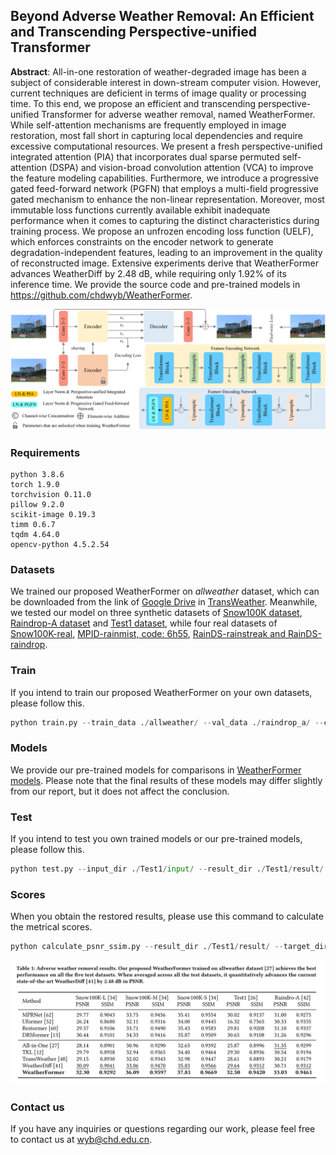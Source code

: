 ## Beyond Adverse Weather Removal: An Efficient and Transcending Perspective-unified Transformer

**Abstract**: All-in-one restoration of weather-degraded image has been a subject of considerable interest in down-stream computer vision. However, current techniques are deficient in terms of image quality or processing time. To this end, we propose an efficient and transcending perspective-unified Transformer for adverse weather removal, named WeatherFormer. While self-attention mechanisms are frequently employed in image restoration, most fall short in capturing local dependencies and require excessive computational resources. We present a fresh perspective-unified integrated attention (PIA) that incorporates dual sparse permuted self-attention (DSPA) and vision-broad convolution attention (VCA) to improve the feature modeling capabilities. Furthermore, we introduce a progressive gated feed-forward network (PGFN) that employs a multi-field progressive gated mechanism to enhance the non-linear representation. Moreover, most immutable loss functions currently available exhibit inadequate performance when it comes to capturing the distinct characteristics during training process. We propose an unfrozen encoding loss function (UELF), which enforces constraints on the encoder network to generate degradation-independent features, leading to an improvement in the quality of reconstructed image. Extensive experiments derive that WeatherFormer advances WeatherDiff by 2.48 dB, while requiring only 1.92% of its inference time. We provide the source code and pre-trained models in https://github.com/chdwyb/WeatherFormer.

![network](./images/network.png)

### Requirements

```pyth
python 3.8.6
torch 1.9.0
torchvision 0.11.0
pillow 9.2.0
scikit-image 0.19.3
timm 0.6.7
tqdm 4.64.0
opencv-python 4.5.2.54
```

### Datasets

We trained our proposed WeatherFormer on _allweather_ dataset, which can be downloaded from the link of [Google Drive](https://drive.google.com/file/d/1tfeBnjZX1wIhIFPl6HOzzOKOyo0GdGHl/view) in [TransWeather](https://github.com/jeya-maria-jose/TransWeather). Meanwhile, we tested our model on three synthetic datasets of [Snow100K dataset](https://desnownet.s3.amazonaws.com/dataset_synthetic/test/Snow100K-testset.tar.gz), [Raindrop-A dataset](https://drive.google.com/drive/folders/1e7R76s6vwUJxILOcAsthgDLPSnOrQ49K) and [Test1 dataset](https://www.dropbox.com/sh/zpadllquvmaztib/AACmzqQmGrRMp7qqXjbb7Gfza?dl=0), while four real datasets of [Snow100K-real](https://desnownet.s3.amazonaws.com/realistic_image/realistic.tar.gz), [MPID-rainmist, code: 6h55](https://pan.baidu.com/share/init?surl=lB5jQgGr-5aGuxT5Z8_YmA), [RainDS-rainstreak and RainDS-raindrop](https://drive.google.com/file/d/12yN6avKi4Tkrnqa3sMUmyyf4FET9npOT/view?usp=sharing).

### Train

If you intend to train our proposed WeatherFormer on your own datasets, please follow this.

```python
python train.py --train_data ./allweather/ --val_data ./raindrop_a/ --cuda True
```

### Models

We provide our pre-trained models for comparisons in [WeatherFormer models](https://github.com/chdwyb/pre_trained_models). Please note that the final results of these models may differ slightly from our report, but it does not affect the conclusion.

### Test

If you intend to test you own trained models or our pre-trained models, please follow this.

```python
python test.py --input_dir ./Test1/input/ --result_dir ./Test1/result/ --resume_state ./model_best.pth --cuda True
```

### Scores

When you obtain the restored results, please use this command to calculate the metrical scores.

```python
python calculate_psnr_ssim.py --result_dir ./Test1/result/ --target_dir ./Test1/target/
```

![scores](./images/scores.png)

### Contact us

If you have any inquiries or questions regarding our work, please feel free to contact us at [wyb@chd.edu.cn](mailto:wyb@chd.edu.cn).

